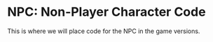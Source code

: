 # NPC: Non-Player Character Code
This is where we will place code for the NPC in the game versions.
